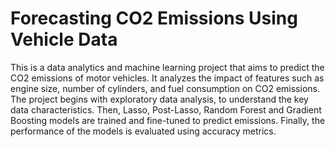 # Forecasting CO2 Emissions Using Vehicle Data
This is a data analytics and machine learning project that aims to predict the CO2 emissions of motor vehicles. It analyzes the impact of features such as engine size, number of cylinders, and fuel consumption on CO2 emissions. The project begins with exploratory data analysis, to understand the key data characteristics. Then, Lasso, Post-Lasso, Random Forest and Gradient Boosting models are trained and fine-tuned to predict emissions. Finally, the performance of the models is evaluated using accuracy metrics.
